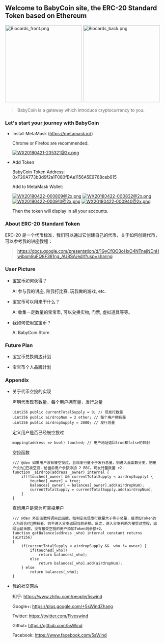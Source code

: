 ## Welcome to BabyCoin site, the ERC-20 Standard Token based on Ethereum

<img src="https://i.loli.net/2018/05/24/5b064afff2c37.png" alt="Biocards_front.png" title="Biocards_front.png" width="250"/>
<img src="https://i.loli.net/2018/05/24/5b064b00226b9.png" alt="Biocards_back.png" title="Biocards_back.png" width="250"/>

> BabyCoin is a gateway which introduce cryptocurrency to you.

### Let's start your journey with BabyCoin

- Install MetaMask
(https://metamask.io/)

    Chrome or Firefox are recommended.

    [![WX20180421-235321@2x.png](https://i.loli.net/2018/04/22/5adb615596620.png)](https://i.loli.net/2018/04/22/5adb615596620.png)

- Add Token

    BabyCoin Token Address:     0xF20A773b3d9f2a1F080fBAe1156A5E9768ceb615

    Add to MetaMask Wallet:

    [![WX20180422-000809@2x.png](https://i.loli.net/2018/04/22/5adb62975f365.png)](https://i.loli.net/2018/04/22/5adb62975f365.png)
    [![WX20180422-000832@2x.png](https://i.loli.net/2018/04/22/5adb6297600e6.png)](https://i.loli.net/2018/04/22/5adb6297600e6.png)
    [![WX20180422-000910@2x.png](https://i.loli.net/2018/04/22/5adb62975f9b7.png)](https://i.loli.net/2018/04/22/5adb62975f9b7.png)
    [![WX20180422-000940@2x.png](https://i.loli.net/2018/04/22/5adb629760727.png)](https://i.loli.net/2018/04/22/5adb629760727.png)

    Then the token will display in all your accounts.

### About ERC-20 Standard Token

 ERC-20 是一个代币标准，我们可以通过它创建自己的代币，关于如何创建代币，可以参考我的讲座教程：
 > https://docs.google.com/presentation/d/1GyCfQO3oHxO4NTnejNDnHwibom9uFQ8F381ng_AU8SA/edit?usp=sharing

### User Picture

- 宝宝币如何获得？

    A: 参与我的讲座, 陪我打比赛, 玩我做的游戏, etc.

- 宝宝币可以用来干什么？

    A: 收集一定数量的宝宝币, 可以兑换实物, 门票, 虚拟道具等等。

- 我如何使用宝宝币？

    A: BabyCoin Store.

### Future Plan

- 宝宝币兑换周边计划

- 宝宝币个人品牌计划

### Appendix

- 关于代币空投的实现

    声明代币现有数量，每个用户拥有量，发行总量
    ```
    uint256 public currentTotalSupply = 0; // 现发行数量
    uint256 public airdropNum = 2 ether; // 每个用户拥有量
    uint256 public airdropSupply = 2000; // 发行总量
    ```

    定义用户是否已经被空投过
    ```
    mapping(address => bool) touched; // 用户地址返回true和false的映射
    ```
    
    空投函数
    ```
    /// @dev 如果用户没有被空投过，且现发行量小于发行总量，则进入此函数分支，把用户设为已被空投，给当前用户余额添加 2 BBC，现发行量数量 +2.
    function _airdrop(address _owner) internal {
        if(!touched[_owner] && currentTotalSupply < airdropSupply) {
            touched[_owner] = true;
            balances[_owner] = balances[_owner].add(airdropNum);
            currentTotalSupply = currentTotalSupply.add(airdropNum);
        }
    }
    ```

    查询用户是否为可空投用户
    ```
    /// @dev 外部函数将调用此函数，如判定先现发行数量大于等于总量，或添加Token的人为该合约拥有者，则不进入分支返回当前余额。反之，进入分支判断为接受过空投，返回当前余额，没有接受空投的用户添加Token则余额+2。
    function getBalance(address _who) internal constant returns (uint256)
    {
        if(currentTotalSupply < airdropSupply && _who != owner) {
            if(touched[_who])
                return balances[_who];
            else
                return balances[_who].add(airdropNum);
        } else
            return balances[_who];
    }
    ```

- 我的社交网站

    知乎: https://www.zhihu.com/people/5swind

    Google+: https://plus.google.com/+5sWindZhang

    Twitter: https://twitter.com/Fiveswind

    Github: https://github.com/5sWind

    Facebook: https://www.facebook.com/5sWind

